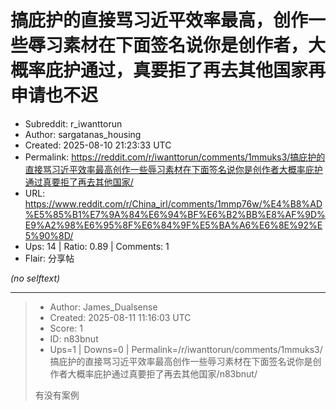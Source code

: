 # 搞庇护的直接骂习近平效率最高，创作一些辱习素材在下面签名说你是创作者，大概率庇护通过，真要拒了再去其他国家再申请也不迟

- Subreddit: r_iwanttorun
- Author: sargatanas_housing
- Created: 2025-08-10 21:23:33 UTC
- Permalink: https://reddit.com/r/iwanttorun/comments/1mmuks3/搞庇护的直接骂习近平效率最高创作一些辱习素材在下面签名说你是创作者大概率庇护通过真要拒了再去其他国家/
- URL: https://www.reddit.com/r/China_irl/comments/1mmp76w/%E4%B8%AD%E5%85%B1%E7%9A%84%E6%94%BF%E6%B2%BB%E8%AF%9D%E9%A2%98%E6%95%8F%E6%84%9F%E5%BA%A6%E6%8E%92%E5%90%8D/
- Ups: 14 | Ratio: 0.89 | Comments: 1
- Flair: 分享帖

_(no selftext)_

---

> - Author: James_Dualsense
> - Created: 2025-08-11 11:16:03 UTC
> - Score: 1
> - ID: n83bnut
> - Ups=1 | Downs=0 | Permalink=/r/iwanttorun/comments/1mmuks3/搞庇护的直接骂习近平效率最高创作一些辱习素材在下面签名说你是创作者大概率庇护通过真要拒了再去其他国家/n83bnut/
>
> 有没有案例
